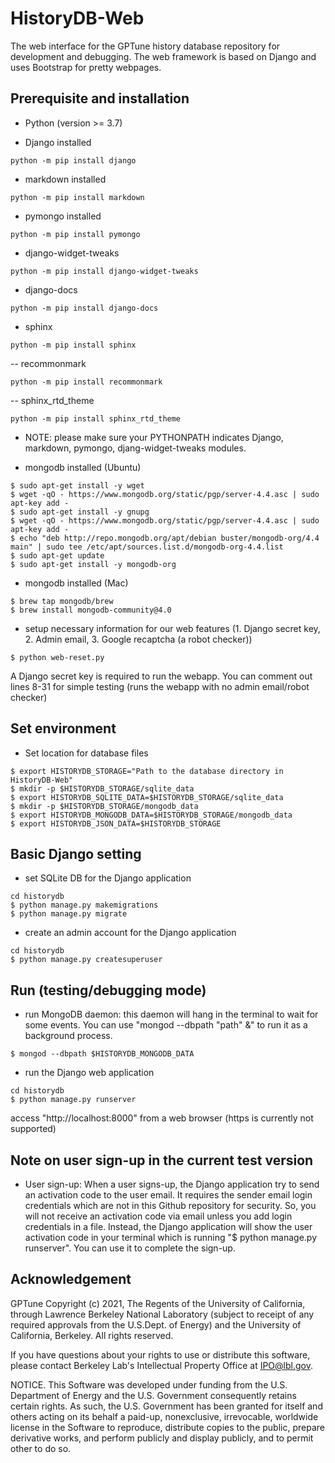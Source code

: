 # HistoryDB-Web

The web interface for the GPTune history database repository for development and debugging.
The web framework is based on Django and uses Bootstrap for pretty webpages.

## Prerequisite and installation

- Python (version >= 3.7)

- Django installed
```
python -m pip install django
```
- markdown installed
```
python -m pip install markdown
```
- pymongo installed
```
python -m pip install pymongo
```
- django-widget-tweaks
```
python -m pip install django-widget-tweaks
```
- django-docs
```
python -m pip install django-docs
```
- sphinx
```
python -m pip install sphinx
```
-- recommonmark
```
python -m pip install recommonmark
```
-- sphinx_rtd_theme
```
python -m pip install sphinx_rtd_theme
```

- NOTE: please make sure your PYTHONPATH indicates Django, markdown, pymongo, djang-widget-tweaks modules.

- mongodb installed (Ubuntu)
```
$ sudo apt-get install -y wget
$ wget -qO - https://www.mongodb.org/static/pgp/server-4.4.asc | sudo apt-key add -
$ sudo apt-get install -y gnupg
$ wget -qO - https://www.mongodb.org/static/pgp/server-4.4.asc | sudo apt-key add -
$ echo "deb http://repo.mongodb.org/apt/debian buster/mongodb-org/4.4 main" | sudo tee /etc/apt/sources.list.d/mongodb-org-4.4.list
$ sudo apt-get update
$ sudo apt-get install -y mongodb-org
```

- mongodb installed (Mac)
```
$ brew tap mongodb/brew
$ brew install mongodb-community@4.0
```

- setup necessary information for our web features (1. Django secret key, 2. Admin email, 3. Google recaptcha (a robot checker))
```
$ python web-reset.py
```
A Django secret key is required to run the webapp. You can comment out lines 8-31 for simple testing (runs the webapp with no admin email/robot checker)

## Set environment

- Set location for database files
```
$ export HISTORYDB_STORAGE="Path to the database directory in HistoryDB-Web"
$ mkdir -p $HISTORYDB_STORAGE/sqlite_data
$ export HISTORYDB_SQLITE_DATA=$HISTORYDB_STORAGE/sqlite_data
$ mkdir -p $HISTORYDB_STORAGE/mongodb_data
$ export HISTORYDB_MONGODB_DATA=$HISTORYDB_STORAGE/mongodb_data
$ export HISTORYDB_JSON_DATA=$HISTORYDB_STORAGE
```

## Basic Django setting

- set SQLite DB for the Django application
```
cd historydb
$ python manage.py makemigrations
$ python manage.py migrate
```
- create an admin account for the Django application
```
cd historydb
$ python manage.py createsuperuser
```

## Run (testing/debugging mode)

- run MongoDB daemon: this daemon will hang in the terminal to wait for some events. You can use "mongod --dbpath "path" &" to run it as a background process.
```
$ mongod --dbpath $HISTORYDB_MONGODB_DATA
```

- run the Django web application
```
cd historydb
$ python manage.py runserver
```

access "http://localhost:8000" from a web browser (https is currently not supported)

## Note on user sign-up in the current test version

- User sign-up: When a user signs-up, the Django application try to send an activation code to the user email. It requires the sender email login credentials which are not in this Github repository for security. So, you will not receive an activation code via email unless you add login credentials in a file. Instead, the Django application will show the user activation code in your terminal which is running "$ python manage.py runserver". You can use it to complete the sign-up.

## Acknowledgement

GPTune Copyright (c) 2021, The Regents of the University of California, through
Lawrence Berkeley National Laboratory (subject to receipt of any required approvals
from the U.S.Dept. of Energy) and the University of California, Berkeley.
All rights reserved.

If you have questions about your rights to use or distribute this software,
please contact Berkeley Lab's Intellectual Property Office at IPO@lbl.gov.

NOTICE.  This Software was developed under funding from the U.S. Department
of Energy and the U.S. Government consequently retains certain rights.  As
such, the U.S. Government has been granted for itself and others acting on
its behalf a paid-up, nonexclusive, irrevocable, worldwide license in the
Software to reproduce, distribute copies to the public, prepare derivative
works, and perform publicly and display publicly, and to permit other to do so.
